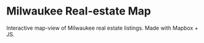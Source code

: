# Milwaukee Real-estate Map

Interactive map-view of Milwaukee real estate listings. Made with Mapbox + JS.
